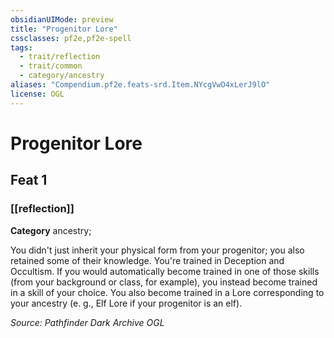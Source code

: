 ```yaml
---
obsidianUIMode: preview
title: "Progenitor Lore"
cssclasses: pf2e,pf2e-spell
tags:
  - trait/reflection
  - trait/common
  - category/ancestry
aliases: "Compendium.pf2e.feats-srd.Item.NYcgVwO4xLerJ9lO"
license: OGL
---
```

# Progenitor Lore
## Feat 1
### [[reflection]]

**Category** ancestry; 




You didn't just inherit your physical form from your progenitor; you also retained some of their knowledge. You're trained in Deception and Occultism. If you would automatically become trained in one of those skills (from your background or class, for example), you instead become trained in a skill of your choice. You also become trained in a Lore corresponding to your ancestry (e. g., Elf Lore if your progenitor is an elf).

*Source: Pathfinder Dark Archive*
*OGL*